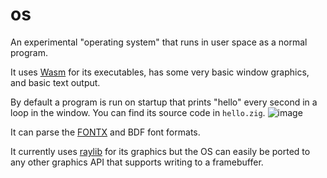 # os

An experimental "operating system" that runs in user space as a normal program.

It uses [Wasm](https://wiki.osdev.org/WebAssembly) for its executables, has some very basic window graphics, and basic text output.

By default a program is run on startup that prints "hello" every second in a loop in the window. You can find its source code in `hello.zig`.
![image](https://user-images.githubusercontent.com/35064754/167272060-cd20b2bc-1f26-478f-bac2-5e70477d42bd.png)

It can parse the [FONTX](https://www.unifoundry.com/japanese/index.html) and BDF font formats.

It currently uses [raylib](https://github.com/raysan5/raylib/wiki/Working-on-GNU-Linux#build-raylib-using-make) for its graphics but the OS can easily be ported to any other graphics API that supports writing to a framebuffer.
